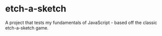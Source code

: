 # etch-a-sketch

A project that tests my fundamentals of JavaScript - based off the classic etch-a-sketch game.
